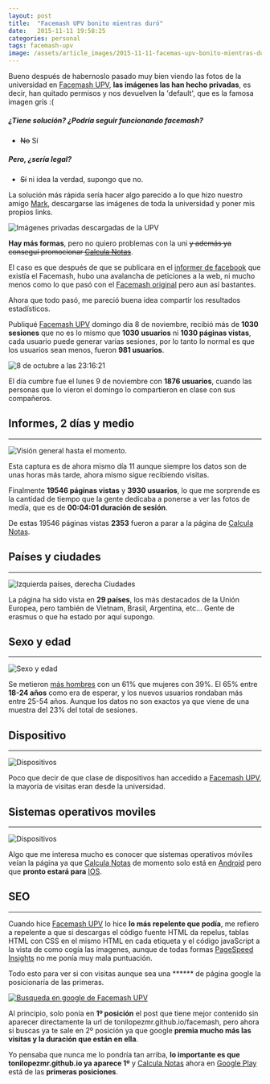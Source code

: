 ```yaml
---
layout: post
title:  "Facemash UPV bonito mientras duró"
date:   2015-11-11 19:58:25
categories: personal
tags: facemash-upv
image: /assets/article_images/2015-11-11-facemas-upv-bonito-mientras-duro/background.jpg
---
```



Bueno después de habernoslo pasado muy bien viendo las fotos de la universidad en [Facemash UPV][4], **las imágenes las han hecho privadas**, es decir, han quitado permisos y nos devuelven la 'default', que es la famosa imagen gris :(

##### ¿Tiene solución? ¿Podría seguir funcionando facemash?

 - <del>No</del> Sí

##### Pero, ¿sería legal?

- <del>Sí</del> ni idea la verdad, supongo que no.

La solución más rápida sería hacer algo parecido a lo que hizo nuestro amigo [Mark][1], descargarse las imágenes de toda la universidad y poner mis propios links.

![Imágenes privadas descargadas de la UPV](/assets/article_images/2015-11-11-facemas-upv-bonito-mientras-duro/faces.png)

**Hay más formas**, pero no quiero problemas con la uni <del>y además ya conseguí promocionar [Calcula Notas][5]</del>.

El caso es que después de que se publicara en el [informer de facebook][2] que existía el Facemash, hubo una avalancha de peticiones a la web, ni mucho menos como lo que pasó con el [Facemash original][3] pero aun así bastantes.

Ahora que todo pasó, me pareció buena idea compartir los resultados estadísticos.

Publiqué [Facemash UPV][4] domingo día 8 de noviembre, recibió más de **1030 sesiones** que no es lo mismo que __1030 usuarios__ ni __1030 páginas vistas__, cada usuario puede generar varias sesiones, por lo tanto lo normal es que los usuarios sean menos, fueron **981 usuarios**.

![8 de octubre a las 23:16:21](/assets/article_images/2015-11-11-facemas-upv-bonito-mientras-duro/active_users_23.16.21.png)

El día cumbre fue el lunes 9 de noviembre con **1876 usuarios**, cuando las personas que lo vieron el domingo lo compartieron en clase con sus compañeros.

## Informes, 2 días y medio
* * *
![Visión general hasta el momento.](/assets/article_images/2015-11-11-facemas-upv-bonito-mientras-duro/total_est.png)

Esta captura es de ahora mismo día 11 aunque siempre los datos son de unas horas más tarde, ahora mismo sigue recibiendo visitas.

Finalmente **19546 páginas vistas** y **3930 usuarios**, lo que me sorprende es la cantidad de tiempo que la gente dedicaba a ponerse a ver las fotos de medía, que es de **00:04:01 duración de sesión**.

De estas 19546 páginas vistas **2353** fueron a parar a la página de [Calcula Notas][5].

## Países y ciudades
* * *
![Izquierda países, derecha Ciudades](/assets/article_images/2015-11-11-facemas-upv-bonito-mientras-duro/country.jpg)

La página ha sido vista en **29 países**, los más destacados de la Unión Europea, pero también de Vietnam, Brasil, Argentina, etc... Gente de erasmus o que ha estado por aquí supongo.

## Sexo y edad
* * *
![Sexo y edad](/assets/article_images/2015-11-11-facemas-upv-bonito-mientras-duro/ages.png)

Se metieron [más hombres][6] con un 61% que mujeres con 39%. El 65% entre **18-24 años** como era de esperar, y los nuevos usuarios rondaban más entre 25-54 años. Aunque los datos no son exactos ya que viene de una muestra del 23% del total de sesiones.


## Dispositivo
* * *
![Dispositivos](/assets/article_images/2015-11-11-facemas-upv-bonito-mientras-duro/devices.png)

Poco que decir de que clase de dispositivos han accedido a [Facemash UPV][4], la mayoría de visitas eran desde la universidad.

## Sistemas operativos moviles
* * *
![Dispositivos](/assets/article_images/2015-11-11-facemas-upv-bonito-mientras-duro/mobile_so.png)

Algo que me interesa mucho es conocer que sistemas operativos móviles veían la página ya que [Calcula Notas][5] de momento solo está en [Android][7] pero que **pronto estará para** [IOS][8].

## SEO
* * *
Cuando hice [Facemash UPV][4] lo hice **lo más repelente que podía**, me refiero a repelente a que si descargas el código fuente HTML da repelus, tablas HTML con CSS en el mismo HTML en cada etiqueta y el código javaScript a la vista de como cogía las imagenes, aunque de todas formas [PageSpeed Insights][9] no me ponía muy mala puntuación.

Todo esto para ver si con visitas aunque sea una ****** de página google la posicionaría de las primeras.

[![Busqueda en google de Facemash UPV](/assets/article_images/2015-11-11-facemas-upv-bonito-mientras-duro/google_facemash_upv.png)](https://www.google.es/#q=facemash+upv)

Al principio, solo ponía en **1º posición** el post que tiene mejor contenido sin aparecer directamente la url de tonilopezmr.github.io/facemash, pero ahora si buscas ya te sale en 2º posición ya que google **premia mucho más las visitas y la duración que están en ella**.

Yo pensaba que nunca me lo pondría tan arriba, **lo importante es que tonilopezmr.github.io ya aparece 1º** y [Calcula Notas][5] ahora en [Google Play][10] está de las **primeras posiciones**.

[1]: https://en.wikipedia.org/wiki/Mark_Zuckerberg
[2]: https://www.facebook.com/El-informer-UPV-195757263903995/timeline
[3]: https://en.wikipedia.org/wiki/History_of_Facebook#Facemash
[4]: http://tonilopezmr.github.io/facemash/
[5]: http://tonilopezmr.github.io/calculanotas/
[6]: http://www.reactiongifs.us/wp-content/uploads/2013/11/brent_rambo_approves.gif
[7]: https://www.android.com/intl/es_es/
[8]: http://www.apple.com/es/ios/
[9]: https://developers.google.com/speed/pagespeed/insights/?url=http%3A%2F%2Ftonilopezmr.github.io%2Ffacemash
[10]: https://play.google.com/store/search?q=calcula%20notas&c=apps&docType=1&sp=CAFiDwoNY2FsY3VsYSBub3Rhc3oFGADAAQKKAQIIAQ%3D%3D%3AS%3AANO1ljL8bhE&hl=es
